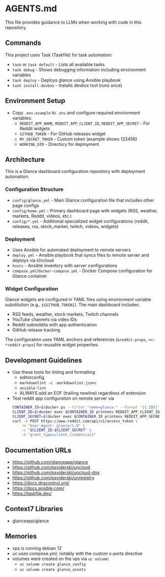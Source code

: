 # AGENTS.md

This file provides guidance to LLMs when working with code in this repository.

## Commands

This project uses Task (Taskfile) for task automation:

- `task` or `task default` - Lists all available tasks
- `task debug` - Shows debugging information including environment variables
- `task deploy` - Deploys glance using Ansible playbook
- `task install-devbox` - Installs devbox tool (runs once)

## Environment Setup

- Copy `.env.example` to `.env` and configure required environment variables:
  - `REDDIT_APP_NAME`, `REDDIT_APP_CLIENT_ID`, `REDDIT_APP_SECRET` - For Reddit widgets
  - `GITHUB_TOKEN` - For GitHub releases widget
  - `MY_SECRET_TOKEN` - Custom token (example shows 123456)
  - `WORKING_DIR` - Directory for deployment

## Architecture

This is a Glance dashboard configuration repository with deployment automation:

### Configuration Structure

- `config/glance.yml` - Main Glance configuration file that includes other page configs
- `config/home.yml` - Primary dashboard page with widgets (RSS, weather, markets, Reddit, videos, etc.)
- `config/*.yml` - Additional specialized widget configurations (reddit, releases, rss, stock_market, twitch, videos, widgets)

### Deployment

- Uses Ansible for automated deployment to remote servers
- `deploy.yml` - Ansible playbook that syncs files to remote server and deploys via Uncloud
- `hosts` - Ansible inventory with server configurations
- `compose.yml`/`docker-compose.yml` - Docker Compose configuration for Glance container

### Widget Configuration

Glance widgets are configured in YAML files using environment variable substitution (e.g., `${GITHUB_TOKEN}`). The main dashboard includes:

- RSS feeds, weather, stock markets, Twitch channels
- YouTube channels via video IDs
- Reddit subreddits with app authentication
- GitHub release tracking

The configuration uses YAML anchors and references (`&reddit-props`, `<<: *reddit-props`) for reusable widget properties.

## Development Guidelines

- Use these tools for linting and formatting
  - editorconfig 
  - `markdownlint -c .markdownlint.jsonc` 
  - `ansible-lint`
  - ALWAYS add an EOF (trailing newline) regardless of extension
- Test reddit app configuration on remote server via
    ```bash 
    CONTAINER_ID=$(docker ps --filter "name=glance-" --format '{{.ID}}')
    CLIENT_ID=$(docker exec $CONTAINER_ID printenv REDDIT_APP_CLIENT_ID)
    CLIENT_SECRET=$(docker exec $CONTAINER_ID printenv REDDIT_APP_SECRET)
    curl -X POST https://www.reddit.com/api/v1/access_token \
        -H "User-Agent: glance/1.0" \
        -u "$CLIENT_ID:$CLIENT_SECRET" \
        -d "grant_type=client_credentials"
    ```

## Documentation URLs

- <https://github.com/glanceapp/glance>
- <https://github.com/psviderski/uncloud>
- <https://github.com/psviderski/uncloud-dns>
- <https://github.com/psviderski/unregistry>
- <https://docs.dnscontrol.org/>
- <https://docs.ansible.com/>
- <https://taskfile.dev/>

## Context7 Libraries

- glanceapp/glance

## Memories

- vps is running debian 12
- uc uses compose.yml; notably with the custom x-ports directive
- volumes were created on the vps via `uc volume`:
  - `uc volume create glance_config` 
  - `uc volume create glance_assets` 
